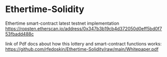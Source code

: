 # Ethertime-Solidity
Ethertime smart-contract latest testnet implementation 
https://ropsten.etherscan.io/address/0x347b3b19cb4d372050d0eff5bd0f753fbadd488c

link of Pdf docs about how this lottery and smart-contract functions  works:
https://github.com/rfedoskin/Ethertime-Solidity/raw/main/Whitepaper.pdf
